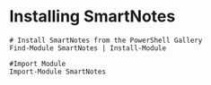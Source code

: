 # Installing SmartNotes

    # Install SmartNotes from the PowerShell Gallery
    Find-Module SmartNotes | Install-Module

    #Import Module
    Import-Module SmartNotes
